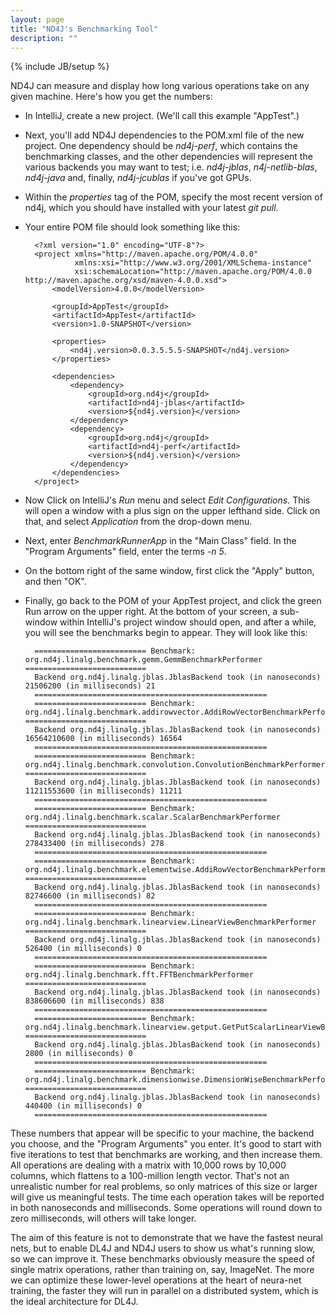 ```yaml
---
layout: page
title: "ND4J's Benchmarking Tool"
description: ""
---
```

{% include JB/setup %}

ND4J can measure and display how long various operations take on any given machine. Here's how you get the numbers:

* In IntelliJ, create a new project. (We'll call this example "AppTest".) 
* Next, you'll add ND4J dependencies to the POM.xml file of the new project. One dependency should be *nd4j-perf*, which contains the benchmarking classes, and the other dependencies will represent the various backends you may want to test; i.e. *nd4j-jblas*, *n4j-netlib-blas*, *nd4j-java* and, finally, *nd4j-jcublas* if you've got GPUs. 
* Within the *properties* tag of the POM, specify the most recent version of nd4j, which you should have installed with your latest *git pull*.
* Your entire POM file should look something like this:

		<?xml version="1.0" encoding="UTF-8"?>
		<project xmlns="http://maven.apache.org/POM/4.0.0"
		         xmlns:xsi="http://www.w3.org/2001/XMLSchema-instance"
		         xsi:schemaLocation="http://maven.apache.org/POM/4.0.0 http://maven.apache.org/xsd/maven-4.0.0.xsd">
		    <modelVersion>4.0.0</modelVersion>
		
		    <groupId>AppTest</groupId>
		    <artifactId>AppTest</artifactId>
		    <version>1.0-SNAPSHOT</version>
		
		    <properties>
		        <nd4j.version>0.0.3.5.5.5-SNAPSHOT</nd4j.version>
		    </properties>
		
		    <dependencies>
		        <dependency>
		            <groupId>org.nd4j</groupId>
		            <artifactId>nd4j-jblas</artifactId>
		            <version>${nd4j.version}</version>
		        </dependency>
		        <dependency>
		            <groupId>org.nd4j</groupId>
		            <artifactId>nd4j-perf</artifactId>
		            <version>${nd4j.version}</version>
		        </dependency>
		    </dependencies>
		</project>

* Now Click on IntelliJ's *Run* menu and select *Edit Configurations*. This will open a window with a plus sign on the upper lefthand side. Click on that, and select *Application* from the drop-down menu. 
* Next, enter *BenchmarkRunnerApp* in the "Main Class" field. In the "Program Arguments" field, enter the terms *-n 5*. 
* On the bottom right of the same window, first click the "Apply" button, and then "OK".
* Finally, go back to the POM of your AppTest project, and click the green Run arrow on the upper right. At the bottom of your screen, a sub-window within IntelliJ's project window should open, and after a while, you will see the benchmarks begin to appear. They will look like this:

		========================= Benchmark: org.nd4j.linalg.benchmark.gemm.GemmBenchmarkPerformer ===========================
		Backend org.nd4j.linalg.jblas.JblasBackend took (in nanoseconds) 21506200 (in milliseconds) 21
		====================================================
		========================= Benchmark: org.nd4j.linalg.benchmark.addirowvector.AddiRowVectorBenchmarkPerformer ===========================
		Backend org.nd4j.linalg.jblas.JblasBackend took (in nanoseconds) 16564210600 (in milliseconds) 16564
		====================================================
		========================= Benchmark: org.nd4j.linalg.benchmark.convolution.ConvolutionBenchmarkPerformer ===========================
		Backend org.nd4j.linalg.jblas.JblasBackend took (in nanoseconds) 11211553600 (in milliseconds) 11211
		====================================================
		========================= Benchmark: org.nd4j.linalg.benchmark.scalar.ScalarBenchmarkPerformer ===========================
		Backend org.nd4j.linalg.jblas.JblasBackend took (in nanoseconds) 278433400 (in milliseconds) 278
		====================================================
		========================= Benchmark: org.nd4j.linalg.benchmark.elementwise.AddiRowVectorBenchmarkPerformer ===========================
		Backend org.nd4j.linalg.jblas.JblasBackend took (in nanoseconds) 82746600 (in milliseconds) 82
		====================================================
		========================= Benchmark: org.nd4j.linalg.benchmark.linearview.LinearViewBenchmarkPerformer ===========================
		Backend org.nd4j.linalg.jblas.JblasBackend took (in nanoseconds) 526400 (in milliseconds) 0
		====================================================
		========================= Benchmark: org.nd4j.linalg.benchmark.fft.FFTBenchmarkPerformer ===========================
		Backend org.nd4j.linalg.jblas.JblasBackend took (in nanoseconds) 838606600 (in milliseconds) 838
		====================================================
		========================= Benchmark: org.nd4j.linalg.benchmark.linearview.getput.GetPutScalarLinearViewBenchmarkPerformer ===========================
		Backend org.nd4j.linalg.jblas.JblasBackend took (in nanoseconds) 2800 (in milliseconds) 0
		====================================================
		========================= Benchmark: org.nd4j.linalg.benchmark.dimensionwise.DimensionWiseBenchmarkPerformer ===========================
		Backend org.nd4j.linalg.jblas.JblasBackend took (in nanoseconds) 440400 (in milliseconds) 0
		====================================================

These numbers that appear will be specific to your machine, the backend you choose, and the "Program Arguments" you enter. It's good to start with five iterations to test that benchmarks are working, and then increase them. All operations are dealing with a matrix with 10,000 rows by 10,000 columns, which flattens to a 100-million length vector. That's not an unrealistic number for real problems, so only matrices of this size or larger will give us meaningful tests. The time each operation takes will be reported in both nanoseconds and milliseconds. Some operations will round down to zero milliseconds, will others will take longer. 

The aim of this feature is not to demonstrate that we have the fastest neural nets, but to enable DL4J and ND4J users to show us what's running slow, so we can improve it. These benchmarks obviously measure the speed of single matrix operations, rather than training on, say, ImageNet. The more we can optimize these lower-level operations at the heart of neura-net training, the faster they will run in parallel on a distributed system, which is the ideal architecture for DL4J. 
